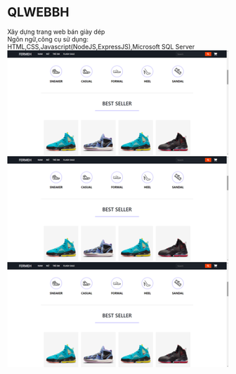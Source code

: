 # QLWEBBH
Xây dựng trang web bán giày dép
</br>
Ngôn ngữ,công cụ sử dụng: HTML,CSS,Javascript(NodeJS,ExpressJS),Microsoft SQL Server
</br>
<img src="./web1.png">
</br>
<img src="./web1.png">
</br>
<img src="./web1.png">
